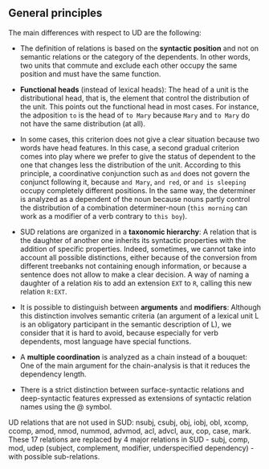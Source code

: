 ## General principles
The main differences with respect to UD are the following:


 * The definition of relations is based on the **syntactic position** and not on semantic relations or the category of the dependents. In other words, two units that commute and exclude each other occupy the same position and must have the same function.
 
 * **Functional heads** (instead of lexical heads): The head of a unit is the distributional head, that is, the element that control the distribution of the unit. This points out the functional head in most cases. For instance, the adposition `to` is the head of `to Mary` because `Mary` and `to Mary` do not have the same distribution (at all). 

 * In some cases, this criterion does not give a clear situation because two words have head features. In this case, a second gradual criterion comes into play where we prefer to give the status of dependent to the one that changes less the distribution of the unit. According to this principle, a coordinative conjunction such as `and` does not govern the conjunct following it, because `and Mary`, `and red`, or `and is sleeping` occupy completely different positions. In the same way, the determiner is analyzed as a dependent of the noun because nouns partly control the distribution of a combination determiner-noun (`this morning` can work as a modifier of a verb contrary to `this boy`). 
 
 * SUD relations are organized in a **taxonomic hierarchy**: A relation that is the daughter of another one inherits its syntactic properties with the addition of specific properties. Indeed, sometimes, we cannot take into account all possible distinctions, either because of the conversion from different treebanks not containing enough information, or because a sentence does not allow to make a clear decision.
A way of naming a daughter of a relation `R`is to add an extension `EXT` to `R`, calling this new relation `R:EXT`.
 
 * It is possible to distinguish between **arguments** and **modifiers**: Although this distinction involves semantic criteria (an argument of a lexical unit L is an obligatory participant in the semantic description of L), we consider that it is hard to avoid, because especially for verb dependents, most language have special functions.
 
 * A **multiple coordination** is analyzed as a chain instead of a bouquet: One of the main argument for the chain-analysis is that it reduces the dependency length.

 * There is a strict distinction between surface-syntactic relations and deep-syntactic features expressed as extensions of syntactic relation names using the @ symbol.
 
UD relations that are not used in SUD: nsubj, csubj, obj, iobj, obl, xcomp, ccomp, amod, nmod, nummod, advmod, acl, advcl, aux, cop, case, mark.
These 17 relations are replaced by 4 major relations in SUD - subj, comp, mod, udep (subject, complement, modifier, underspecified dependency) - with possible sub-relations.
